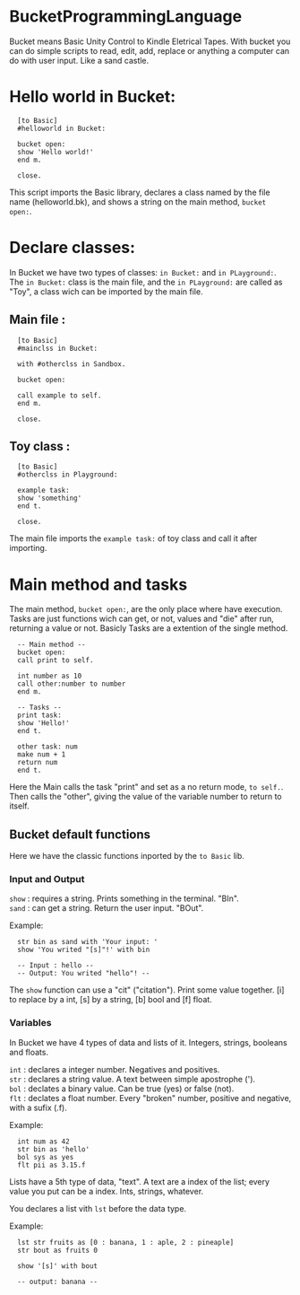 # BucketProgrammingLanguage
Bucket means Basic Unity Control to Kindle Eletrical Tapes. With bucket you can do simple scripts to read, edit, add, replace or anything a computer can do with user input. Like a sand castle.

# Hello world in Bucket:

      [to Basic]
      #helloworld in Bucket:
      
      bucket open:
      show 'Hello world!'
      end m.
      
      close.

This script imports the Basic library, declares a class named by the file name (helloworld.bk), and shows a string on the main method, ``bucket open:``.

# Declare classes:

In Bucket we have two types of classes: ``in Bucket:`` and ``in PLayground:``. The ``in Bucket:`` class is the main file, and the ``in PLayground:`` are called as "Toy", a class wich can be imported by the main file.

## Main file :

      [to Basic]
      #mainclss in Bucket:
      
      with #otherclss in Sandbox.
      
      bucket open:
      
      call example to self.
      end m.
      
      close.
      
## Toy class :

      [to Basic]
      #otherclss in Playground:
      
      example task:
      show 'something'
      end t.
      
      close.
      
 The main file imports the ``example task:`` of toy class and call it after importing. 

# Main method and tasks
The main method, ``bucket open:``, are the only place where have execution. Tasks are just functions wich can get, or not, values and "die" after run, returning a value or not. Basicly Tasks are a extention of the single method.

      -- Main method --
      bucket open:
      call print to self.
      
      int number as 10
      call other:number to number
      end m.
      
      -- Tasks --
      print task:
      show 'Hello!'
      end t.
      
      other task: num
      make num + 1
      return num
      end t.

Here the Main calls the task "print" and set as a no return mode, ``to self.``. Then calls the "other", giving the value of the variable number to return to itself.

## Bucket default functions
Here we have the classic functions inported by the ``to Basic`` lib.

### Input and Output
``show`` : requires a string. Prints something in the terminal. "BIn".                                                                   
``sand`` : can get a string. Return the user input. "BOut".

Example:

      str bin as sand with 'Your input: '
      show 'You writed "[s]"!' with bin
      
      -- Input : hello --
      -- Output: You writed "hello"! --
      
The ``show`` function can use a "cit" ("citation"). Print some value together. [i] to replace by a int, [s] by a string, [b] bool and [f] float.

### Variables
In Bucket we have 4 types of data and lists of it. Integers, strings, booleans and floats.

``int`` : declares a integer number. Negatives and positives.                                                                         
``str`` : declares a string value. A text between simple apostrophe (').                                                            
``bol`` : declates a binary value. Can be true (yes) or false (not).                                                                
``flt`` : declates a float number. Every "broken" number, positive and negative, with a sufix (.f).                                 

Example:

      int num as 42
      str bin as 'hello'
      bol sys as yes
      flt pii as 3.15.f

Lists have a 5th type of data, "text". A text are a index of the list; every value you put can be a index. Ints, strings, whatever.

You declares a list vith ``lst`` before the data type.

Example:

      lst str fruits as [0 : banana, 1 : aple, 2 : pineaple]
      str bout as fruits 0
      
      show '[s]' with bout
      
      -- output: banana --
